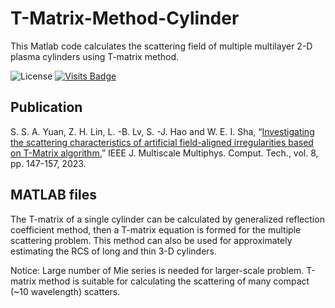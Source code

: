 # T-Matrix-Method-Cylinder
This Matlab code calculates the scattering field of multiple multilayer 2-D plasma cylinders using T-matrix method.

![License](https://img.shields.io/badge/license-GPL3.0-orange)
[![Visits Badge](https://badges.strrl.dev/visits/Shuai-Yuan-1997/T-Matrix-Method-Cylinder)](https://github.com/Shuai-Yuan-1997/T-Matrix-Method-Cylinder)
## Publication
S. S. A. Yuan, Z. H. Lin, L. -B. Lv, S. -J. Hao and W. E. I. Sha, “[Investigating the scattering characteristics of artificial field-aligned irregularities based on T-Matrix algorithm](https://ieeexplore.ieee.org/document/10058168),” IEEE J. Multiscale Multiphys. Comput. Tech., vol. 8, pp. 147-157, 2023.
## MATLAB files
The T-matrix of a single cylinder can be calculated by generalized reflection coefficient method, then a T-matrix equation is formed for the multiple scattering problem. This method can also be used for approximately estimating the RCS of long and thin 3-D cylinders.  

Notice: Large number of Mie series is needed for larger-scale problem. T-matrix method is suitable for calculating the scattering of many compact (~10 wavelength) scatters.
